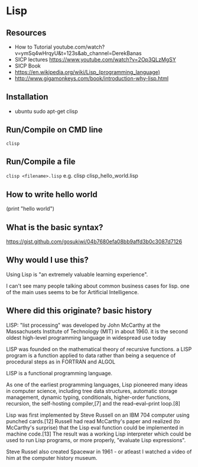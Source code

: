 # Lisp

## Resources
- How to Tutorial youtube.com/watch?v=ymSq4wHrqyU&t=123s&ab_channel=DerekBanas
- SICP lectures https://www.youtube.com/watch?v=2Op3QLzMgSY
- SICP Book
- https://en.wikipedia.org/wiki/Lisp_(programming_language)
- http://www.gigamonkeys.com/book/introduction-why-lisp.html


## Installation
- ubuntu
    sudo apt-get clisp
## Run/Compile on CMD line
```clisp```
## Run/Compile a file
```clisp <filename>.lisp```
e.g. clisp clisp_hello_world.lisp

## How to write hello world
(print "hello world")

## What is the basic syntax?
https://gist.github.com/gosukiwi/04b7680efa08bb9affd3b0c3087d7126

## Why would I use this?
Using Lisp is "an extremely valuable learning experience".

I can't see many people talking about common business cases for lisp. one of the main uses seems to be for Artificial Intelligence.

## Where did this originate? basic history
LISP: "list processing" was developed by John McCarthy at the Massachusets Institute of Technology (MIT) in about 1960. it is the second oldest high-level programming language in widespread use today

LISP was founded on the mathematical theory of recursive functions. a LISP program is a function applied to data rather than being a sequence of procedural steps as in FORTRAN and ALGOL

LISP is a functional programming language.

As one of the earliest programming languages, Lisp pioneered many ideas in computer science, including tree data structures, automatic storage management, dynamic typing, conditionals, higher-order functions, recursion, the self-hosting compiler,[7] and the read–eval–print loop.[8]

Lisp was first implemented by Steve Russell on an IBM 704 computer using punched cards.[12] Russell had read McCarthy's paper and realized (to McCarthy's surprise) that the Lisp eval function could be implemented in machine code.[13] The result was a working Lisp interpreter which could be used to run Lisp programs, or more properly, "evaluate Lisp expressions".

Steve Russel also created Spacewar in 1961 - or atleast I watched a video of him at the computer history museum.